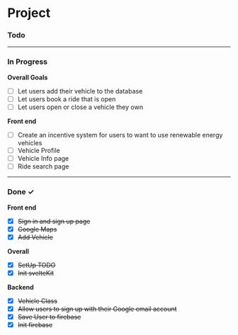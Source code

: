 # Project

### Todo


<hr>

### In Progress

**Overall Goals**

- [ ] Let users add their vehicle to the database
- [ ] Let users book a ride that is open
- [ ] Let users open or close a vehicle they own

**Front end**

- [ ] Create an incentive system for users to want to use renewable energy vehicles
- [ ] Vehicle Profile
- [ ] Vehicle Info page
- [ ] Ride search page

<hr>

### Done ✓

**Front end**

- [x] ~~Sign in and sign up page~~
- [x] ~~Google Maps~~
- [x] ~~Add Vehicle~~

**Overall**

- [x] ~~SetUp TODO~~
- [x] ~~Init svelteKit~~

**Backend**

- [x] ~~Vehicle Class~~
- [x] ~~Allow users to sign up with their Google email account~~
- [x] ~~Save User to firebase~~
- [x] ~~Init firebase~~
